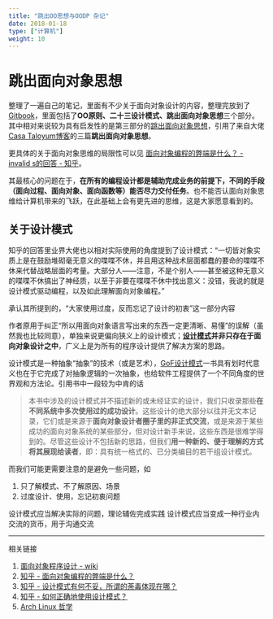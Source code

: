 ```yaml
---
title: "跳出OO思想与OODP 杂记"
date: 2018-01-18
type: ["计算机"]
weight: 10
---
```

# 跳出面向对象思想

整理了一遍自己的笔记，里面有不少关于面向对象设计的内容，整理完放到了[Gitbook](https://visnz.gitbooks.io/ood-oodp/content/)，里面包括了**OO原则、二十三设计模式、跳出面向对象思想**三个部分。其中相对来说较为具有启发性的是第三部分的[跳出面向对象思想](https://visnz.gitbooks.io/ood-oodp/content/tiao-chu-mian-xiang-dui-xiang-si-xiang.html)，引用了来自大佬[Casa Taloyum博客](https://casatwy.com/)的三篇**跳出面向对象思想**。

更具体的关于面向对象思维的局限性可以见 [面向对象编程的弊端是什么？ - invalid s的回答 - 知乎](https://www.zhihu.com/question/20275578/answer/26577791)。

其最核心的问题在于，**在所有的编程设计都是辅助完成业务的前提下，不同的手段（面向过程、面向对象、面向函数等）能否尽力交付任务**。也不能否认面向对象思维给计算机带来的飞跃，在此基础上会有更先进的思维，这是大家愿意看到的。

## 关于设计模式
知乎的回答里业界大佬也以相对实际使用的角度提到了设计模式：“一切皆对象实质上是在鼓励堆砌毫无意义的喋喋不休，并且用这种战术层面都蠢的要命的喋喋不休来代替战略层面的考量。大部分人——注意，不是个别人——甚至被这种无意义的喋喋不休搞出了神经质，以至于非要在喋喋不休中找出意义：没错，我说的就是设计模式驱动编程，以及如此理解面向对象编程。”

承认其所提到的，“大家使用过度，反而忘记了设计的初衷”这一部分内容

作者原用于纠正“所以用面向对象语言写出来的东西一定更清晰、易懂”的误解（虽然我也比较同意），单独来说更偏向狭义上的设计模式；**[设计模式](https://www.wikiwand.com/zh-hans/%E8%AE%BE%E8%AE%A1%E6%A8%A1%E5%BC%8F)并非只存在于面向对象设计之中**，广义上是为所有的程序设计提供了解决方案的思路。

设计模式是一种抽象“抽象”的技术（或是艺术），[GoF设计模式](https://book.douban.com/subject/1052241/)一书具有划时代意义也在于它完成了对抽象逻辑的一次抽象，也给软件工程提供了一个不同角度的世界观和方法论。引用书中一段较为中肯的话

> 本书中涉及的设计模式并不描述新的或未经证实的设计，我们只收录那些**在不同系统中多次使用过的成功设计**。这些设计的绝大部分以往并无文本记录，它们或是来源于**面向对象设计者圈子里的非正式交流**，或是来源于某些成功的面向对象系统的某些部分，但对设计新手来说，这些东西是很难学得到的。尽管这些设计不包括新的思路，但我们**用一种新的、便于理解的方式将其展现给读者**，即：具有统一格式的、已分类编目的若干组设计模式。

而我们可能更需要注意的是避免一些问题，如
1. 只了解模式、不了解原因、场景
2. 过度设计、使用，忘记初衷问题


设计模式应当解决实际的问题，理论辅佐完成实践
设计模式应当变成一种行业内交流的货币，用于沟通交流


---
相关链接
1. [面向对象程序设计 - wiki](https://www.wikiwand.com/zh-hans/%E9%9D%A2%E5%90%91%E5%AF%B9%E8%B1%A1%E7%A8%8B%E5%BA%8F%E8%AE%BE%E8%AE%A1)
1. [知乎 - 面向对象编程的弊端是什么？](https://www.zhihu.com/question/20275578)
1. [知乎 - 设计模式有何不妥，所谓的荼毒体现在哪？](https://www.zhihu.com/question/23757237)
2. [知乎 - 如何正确地使用设计模式？](https://www.zhihu.com/question/23757906)
5. [Arch Linux 哲学](https://wiki.archlinux.org/index.php/Arch_Linux_(%E7%AE%80%E4%BD%93%E4%B8%AD%E6%96%87))
